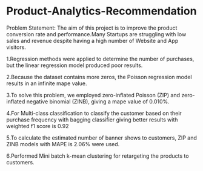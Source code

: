 # Product-Analytics-Recommendation

Problem Statement: The aim of this project is to improve the product conversion rate and performance.Many Startups are struggling with low sales and revenue despite having a high number of Website and App visitors.

1.Regression methods were applied to determine the number of purchases, but the linear regression model produced poor results.

2.Because the dataset contains more zeros, the Poisson regression model results in an infinite mape value.

3.To solve this problem, we employed zero-inflated Poisson (ZIP) and zero-inflated negative binomial (ZINB), giving a mape value of 0.010%.

4.For Multi-class classification to classify the customer based on their purchase frequency with bagging classifier giving better results with weighted f1 score is 0.92

5.To calculate the estimated number of banner shows to customers, ZIP and ZINB models with MAPE is 2.06% were used.

6.Performed Mini batch k-mean clustering for retargeting the products to customers.
